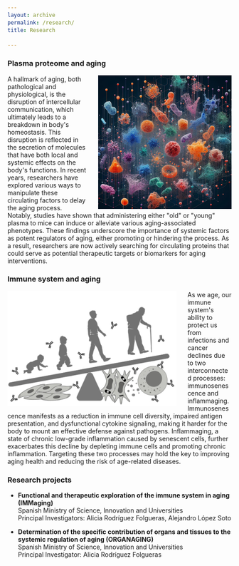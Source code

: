 ```yaml
---
layout: archive
permalink: /research/
title: Research

---
```


### Plasma proteome and aging

<img src="/images/plasma-proteome-aging.jpeg" alt="Image generated by DALL-E 3. Prompt: plasma proteome and aging" style="float:right;padding-left:25px;width:300px;height:auto;">

A hallmark of aging, both pathological and physiological, is the disruption of intercellular communication, which ultimately leads to a breakdown in body's homeostasis. This disruption is reflected in the secretion of molecules that have both local and systemic effects on the body's functions. In recent years, researchers have explored various ways to manipulate these circulating factors to delay the aging process. Notably, studies have shown that administering either "old" or "young" plasma to mice can induce or alleviate various aging-associated phenotypes. These findings underscore the importance of systemic factors as potent regulators of aging, either promoting or hindering the process. As a result, researchers are now actively searching for circulating proteins that could serve as potential therapeutic targets or biomarkers for aging interventions.


### Immune system and aging

<img src="/images/immune-system-aging.jpg" alt="Image generated by DALL-E 3. Prompt: plasma proteome and aging" style="float:left;padding-right:25px;width:380px;height:auto;">

As we age, our immune system's ability to protect us from infections and cancer declines due to two interconnected processes: immunosenescence and inflammaging. Immunosenescence manifests as a reduction in immune cell diversity, impaired antigen presentation, and dysfunctional cytokine signaling, making it harder for the body to mount an effective defense against pathogens. Inflammaging, a state of chronic low-grade inflammation caused by senescent cells, further exacerbates this decline by depleting immune cells and promoting chronic inflammation. Targeting these two processes may hold the key to improving aging health and reducing the risk of age-related diseases.


### Research projects

* **Functional and therapeutic exploration of the immune system in aging (IMMaging)**<br>
Spanish Ministry of Science, Innovation and Universities<br>
Principal Investigators: Alicia Rodríguez Folgueras, Alejandro López Soto


* **Determination of the specific contribution of organs and tissues to the systemic regulation of aging (ORGANAGING)**<br>
Spanish Ministry of Science, Innovation and Universities<br>
Principal Investigator: Alicia Rodríguez Folgueras



